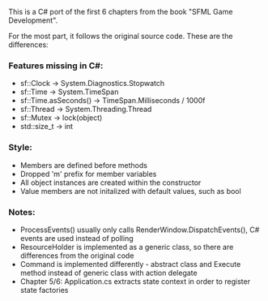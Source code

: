 This is a C# port of the first 6 chapters from the book "SFML Game Development".

For the most part, it follows the original source code. These are the differences:

### Features missing in C#:

* sf::Clock -> System.Diagnostics.Stopwatch
* sf::Time -> System.TimeSpan
* sf::Time.asSeconds() -> TimeSpan.Milliseconds / 1000f
* sf::Thread -> System.Threading.Thread
* sf::Mutex -> lock(object)
* std::size_t -> int

### Style:

* Members are defined before methods
* Dropped 'm' prefix for member variables
* All object instances are created within the constructor
* Value members are not initalized with default values, such as bool

### Notes:

* ProcessEvents() usually only calls RenderWindow.DispatchEvents(), C# events are used instead of polling
* ResourceHolder is implemented as a generic class, so there are differences from the original code
* Command is implemented differently - abstract class and Execute method instead of generic class with action delegate
* Chapter 5/6: Application.cs extracts state context in order to register state factories
